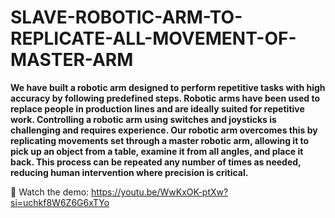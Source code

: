 # SLAVE-ROBOTIC-ARM-TO-REPLICATE-ALL-MOVEMENT-OF-MASTER-ARM

   **We have built a robotic arm designed to perform repetitive tasks with high accuracy by following predefined steps. Robotic arms have been used to replace people in production lines and are ideally suited for repetitive work. Controlling a robotic arm using switches and joysticks is challenging and requires experience. Our robotic arm overcomes this by replicating movements set through a master robotic arm, allowing it to pick up an object from a table, examine it from all angles, and place it back. This process can be repeated any number of times as needed, reducing human intervention where precision is critical.**  

🎥 Watch the demo: https://youtu.be/WwKxOK-ptXw?si=uchkf8W6Z6G6xTYo
